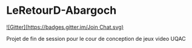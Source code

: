 LeRetourD-Abargoch
==================
[![Gitter](https://badges.gitter.im/Join Chat.svg)](https://gitter.im/FuriousCatInteractive/LeRetourD-Abargoch?utm_source=badge&utm_medium=badge&utm_campaign=pr-badge&utm_content=badge)

Projet de fin de session pour le cour de conception de jeux video UQAC
